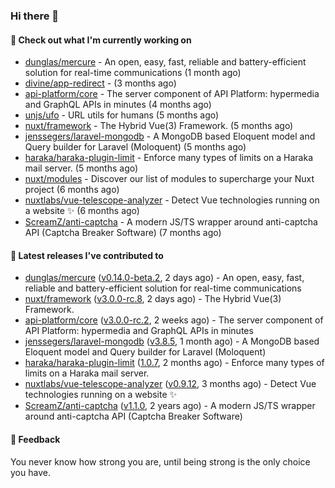 ### Hi there 👋

#### 👷 Check out what I'm currently working on

- [dunglas/mercure](https://github.com/dunglas/mercure) - An open, easy, fast, reliable and battery-efficient solution for real-time communications (1 month ago)
- [divine/app-redirect](https://github.com/divine/app-redirect) -  (3 months ago)
- [api-platform/core](https://github.com/api-platform/core) - The server component of API Platform: hypermedia and GraphQL APIs in minutes (4 months ago)
- [unjs/ufo](https://github.com/unjs/ufo) - URL utils for humans (5 months ago)
- [nuxt/framework](https://github.com/nuxt/framework) - The Hybrid Vue(3) Framework. (5 months ago)
- [jenssegers/laravel-mongodb](https://github.com/jenssegers/laravel-mongodb) - A MongoDB based Eloquent model and Query builder for Laravel (Moloquent) (5 months ago)
- [haraka/haraka-plugin-limit](https://github.com/haraka/haraka-plugin-limit) - Enforce many types of limits on a Haraka mail server. (5 months ago)
- [nuxt/modules](https://github.com/nuxt/modules) - Discover our list of modules to supercharge your Nuxt project (6 months ago)
- [nuxtlabs/vue-telescope-analyzer](https://github.com/nuxtlabs/vue-telescope-analyzer) - Detect Vue technologies running on a website ✨ (6 months ago)
- [ScreamZ/anti-captcha](https://github.com/ScreamZ/anti-captcha) - A modern JS/TS wrapper around anti-captcha API (Captcha Breaker Software) (7 months ago)

#### 🔭 Latest releases I've contributed to

- [dunglas/mercure](https://github.com/dunglas/mercure) ([v0.14.0-beta.2](https://github.com/dunglas/mercure/releases/tag/v0.14.0-beta.2), 2 days ago) - An open, easy, fast, reliable and battery-efficient solution for real-time communications
- [nuxt/framework](https://github.com/nuxt/framework) ([v3.0.0-rc.8](https://github.com/nuxt/framework/releases/tag/v3.0.0-rc.8), 2 days ago) - The Hybrid Vue(3) Framework.
- [api-platform/core](https://github.com/api-platform/core) ([v3.0.0-rc.2](https://github.com/api-platform/core/releases/tag/v3.0.0-rc.2), 2 weeks ago) - The server component of API Platform: hypermedia and GraphQL APIs in minutes
- [jenssegers/laravel-mongodb](https://github.com/jenssegers/laravel-mongodb) ([v3.8.5](https://github.com/jenssegers/laravel-mongodb/releases/tag/v3.8.5), 1 month ago) - A MongoDB based Eloquent model and Query builder for Laravel (Moloquent)
- [haraka/haraka-plugin-limit](https://github.com/haraka/haraka-plugin-limit) ([1.0.7](https://github.com/haraka/haraka-plugin-limit/releases/tag/1.0.7), 2 months ago) - Enforce many types of limits on a Haraka mail server.
- [nuxtlabs/vue-telescope-analyzer](https://github.com/nuxtlabs/vue-telescope-analyzer) ([v0.9.12](https://github.com/nuxtlabs/vue-telescope-analyzer/releases/tag/v0.9.12), 3 months ago) - Detect Vue technologies running on a website ✨
- [ScreamZ/anti-captcha](https://github.com/ScreamZ/anti-captcha) ([v1.1.0](https://github.com/ScreamZ/anti-captcha/releases/tag/v1.1.0), 2 years ago) - A modern JS/TS wrapper around anti-captcha API (Captcha Breaker Software)

#### 💬 Feedback
You never know how strong you are, until being strong is the only choice you have.